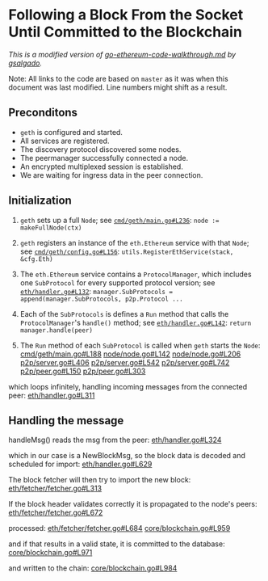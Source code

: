 # Following a Block From the Socket Until Committed to the Blockchain

_This is a modified version of [go-ethereum-code-walkthrough.md](https://gist.github.com/gsalgado/16a67aa51207f87e259a7007a2e8d274) by [gsalgado](https://github.com/gsalgado)._

Note: All links to the code are based on `master` as it was when this document was last modified. Line numbers might shift as a result.

## Preconditons
* `geth` is configured and started.
* All services are registered.
* The discovery protocol discovered some nodes.
* The peermanager successfully connected a node.
* An encrypted multiplexed session is established.
* We are waiting for ingress data in the peer connection.

## Initialization

1. `geth` sets up a full `Node`; see [`cmd/geth/main.go#L236`](https://github.com/ethereum/go-ethereum/blob/master/cmd/geth/main.go#L236):
```node := makeFullNode(ctx)```

2. `geth` registers an instance of the `eth.Ethereum` service with that `Node`; see [`cmd/geth/config.go#L156`](https://github.com/ethereum/go-ethereum/blob/master/cmd/geth/config.go#L156):
```utils.RegisterEthService(stack, &cfg.Eth)```

3. The `eth.Ethereum` service contains a `ProtocolManager`, which includes one `SubProtocol` for every supported protocol version; see [`eth/handler.go#L132`](https://github.com/ethereum/go-ethereum/blob/master/eth/handler.go#L132):
```manager.SubProtocols = append(manager.SubProtocols, p2p.Protocol ...```

4. Each of the `SubProtocols` is defines a `Run` method that calls the `ProtocolManager`'s `handle()` method; see [`eth/handler.go#L142`](https://github.com/ethereum/go-ethereum/blob/master/eth/handler.go#L142):
```return manager.handle(peer)```

5. The `Run` method of each `SubProtocol` is called when `geth` starts the `Node`:
[cmd/geth/main.go#L188](https://github.com/ethereum/go-ethereum/blob/master/cmd/geth/main.go#L188)
[node/node.go#L142](https://github.com/ethereum/go-ethereum/blob/master/node/node.go#L142)
[node/node.go#L206](https://github.com/ethereum/go-ethereum/blob/master/node/node.go#L206)
[p2p/server.go#L406](https://github.com/ethereum/go-ethereum/blob/master/p2p/server.go#L406)
[p2p/server.go#L542](https://github.com/ethereum/go-ethereum/blob/master/p2p/server.go#L542)
[p2p/server.go#L742](https://github.com/ethereum/go-ethereum/blob/master/p2p/server.go#L742)
[p2p/peer.go#L150](https://github.com/ethereum/go-ethereum/blob/master/p2p/peer.go#L150)
[p2p/peer.go#L303](https://github.com/ethereum/go-ethereum/blob/master/p2p/peer.go#L303)

which loops infinitely, handling incoming messages from the connected peer:
[eth/handler.go#L311](https://github.com/ethereum/go-ethereum/blob/master/eth/handler.go#L311)


## Handling the message

handleMsg() reads the msg from the peer:
[eth/handler.go#L324](https://github.com/ethereum/go-ethereum/blob/master/eth/handler.go#L324)

which in our case is a NewBlockMsg, so the block data is decoded and scheduled for import:
[eth/handler.go#L629](https://github.com/ethereum/go-ethereum/blob/master/eth/handler.go#L629)

The block fetcher will then try to import the new block:
[eth/fetcher/fetcher.go#L313](https://github.com/ethereum/go-ethereum/blob/master/eth/fetcher/fetcher.go#L313)

If the block header validates correctly it is propagated to the node's peers:
[eth/fetcher/fetcher.go#L672](https://github.com/ethereum/go-ethereum/blob/master/eth/fetcher/fetcher.go#L672)

processed:
[eth/fetcher/fetcher.go#L684](https://github.com/ethereum/go-ethereum/blob/master/eth/fetcher/fetcher.go#L684)
[core/blockchain.go#L959](https://github.com/ethereum/go-ethereum/blob/master/core/blockchain.go#L959)

and if that results in a valid state, it is committed to the database:
[core/blockchain.go#L971](https://github.com/ethereum/go-ethereum/blob/master/core/blockchain.go#L971)

and written to the chain:
[core/blockchain.go#L984](https://github.com/ethereum/go-ethereum/blob/master/core/blockchain.go#L984)